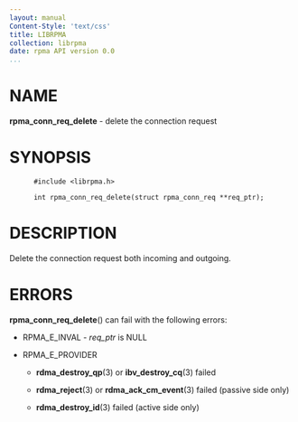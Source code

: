 ```yaml
---
layout: manual
Content-Style: 'text/css'
title: LIBRPMA
collection: librpma
date: rpma API version 0.0
...
```


[comment]: <> (SPDX-License-Identifier: BSD-3-Clause)
[comment]: <> (Copyright 2020, Intel Corporation)

NAME
====

**rpma\_conn\_req\_delete** - delete the connection request

SYNOPSIS
========

          #include <librpma.h>

          int rpma_conn_req_delete(struct rpma_conn_req **req_ptr);

DESCRIPTION
===========

Delete the connection request both incoming and outgoing.

ERRORS
======

**rpma\_conn\_req\_delete**() can fail with the following errors:

-   RPMA\_E\_INVAL - *req\_ptr* is NULL

-   RPMA\_E\_PROVIDER

    -   **rdma\_destroy\_qp**(3) or **ibv\_destroy\_cq**(3) failed

    -   **rdma\_reject**(3) or **rdma\_ack\_cm\_event**(3) failed
        (passive side only)

    -   **rdma\_destroy\_id**(3) failed (active side only)
